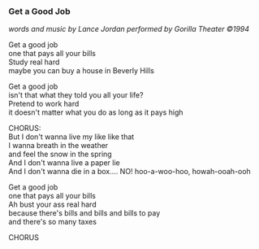 ### Get a Good Job
_words and music by Lance Jordan performed by Gorilla Theater ©1994_

Get a good job \
one that pays all your bills \
Study real hard \
maybe you can buy a house in Beverly Hills

Get a good job \
isn't that what they told you all your life? \
Pretend to work hard \
it doesn't matter what you do as long as it pays high

CHORUS: \
But I don't wanna live my like like that \
I wanna breath in the weather \
and feel the snow in the spring \
And I don't wanna live a paper lie \
And I don't wanna die in a box.... NO!
hoo-a-woo-hoo, howah-ooah-ooh

Get a good job \
one that pays all your bills \
Ah bust your ass real hard \
because there's bills and bills and bills to pay \
and there's so many taxes

CHORUS
